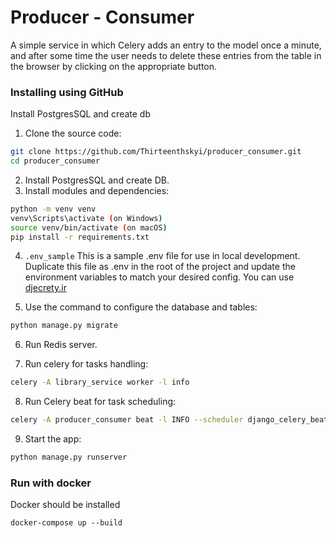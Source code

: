 # Producer - Consumer

A simple service in which Celery adds an entry to the model once a minute, and after some time the user needs to delete these entries from the table in the browser by clicking on the appropriate button.

### Installing using GitHub

Install PostgresSQL and create db

1. Clone the source code:

```bash
git clone https://github.com/Thirteenthskyi/producer_consumer.git
cd producer_consumer
```

2. Install PostgresSQL and create DB.
3. Install modules and dependencies:

```bash
python -m venv venv
venv\Scripts\activate (on Windows)
source venv/bin/activate (on macOS)
pip install -r requirements.txt
```

4. `.env_sample`
   This is a sample .env file for use in local development.
   Duplicate this file as .env in the root of the project
   and update the environment variables to match your
   desired config. You can use [djecrety.ir](https://djecrety.ir/)

5. Use the command to configure the database and tables:

```bash
python manage.py migrate
```

6. Run Redis server.

7. Run celery for tasks handling:

```bash
celery -A library_service worker -l info
```
8. Run Celery beat for task scheduling:

```bash
celery -A producer_consumer beat -l INFO --scheduler django_celery_beat.schedulers:DatabaseScheduler
```

9. Start the app:

```bash
python manage.py runserver
```

### Run with docker

Docker should be installed

```commandline
docker-compose up --build
```